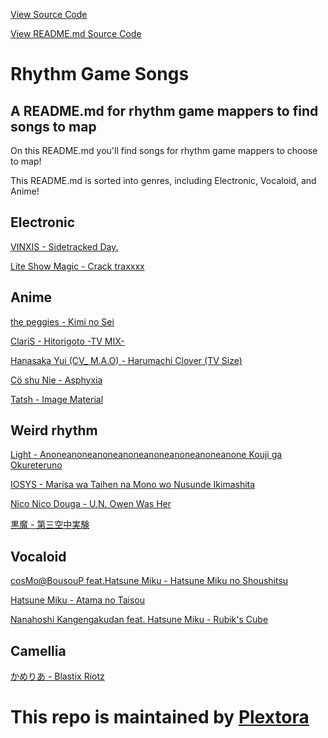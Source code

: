 [View Source Code](https://github.com/Plextora/rhythm-game-songs/blob/gh-pages/index.html)

[View README.md Source Code](https://raw.githubusercontent.com/Plextora/rhythm-game-songs/gh-pages/README.md)

Rhythm Game Songs
=================

A README.md for rhythm game mappers to find songs to map
------------------------------------------------------

On this README.md you'll find songs for rhythm game mappers to choose to map!

This README.md is sorted into genres, including Electronic, Vocaloid, and Anime!

Electronic
----------

[VINXIS - Sidetracked Day.](https://plextora.github.io/rhythm-game-songs/Songs/Sidetracked%20Day.mp3)

[Lite Show Magic - Crack traxxxx](https://plextora.github.io/rhythm-game-songs/Songs/Crack%20Traxxxx.mp3)

Anime
-----

[the peggies - Kimi no Sei](https://plextora.github.io/rhythm-game-songs/Songs/the%20peggies%20-%20Kimi%20no%20Sei.mp3)

[ClariS - Hitorigoto -TV MIX-](https://plextora.github.io/rhythm-game-songs/Songs/Hitorigoto.mp3)

[Hanasaka Yui (CV\_ M.A.O) - Harumachi Clover (TV Size)](https://plextora.github.io/rhythm-game-songs/Songs/Harumachi%20Clover%20.mp3)

[Cö shu Nie - Asphyxia](https://plextora.github.io/rhythm-game-songs/Songs/Asphyxia.mp3)

[Tatsh - Image Material](https://plextora.github.io/rhythm-game-songs/Songs/image-material.mp3)

Weird rhythm
------------

[Light - Anoneanoneanoneanoneanoneanoneanoneanone Kouji ga Okureteruno](https://plextora.github.io/rhythm-game-songs/Songs/Anoneanoneanone%20Kouji%20ga%20Okureteruno.mp3)

[IOSYS - Marisa wa Taihen na Mono wo Nusunde Ikimashita](https://plextora.github.io/rhythm-game-songs/Songs/Marisa%20wa%20Taihen%20na%20Mono%20wo%20Nusunde%20Ikimashita.mp3)

[Nico Nico Douga - U.N. Owen Was Her](https://plextora.github.io/rhythm-game-songs/Songs/U.N.%20Owen%20Was%20Her.mp3)

[黒魔 - 第三空中実験](https://plextora.github.io/rhythm-game-songs/Songs/Chroma%20-%20Third%20aerial%20experiment.mp3)

Vocaloid
--------

[cosMo@BousouP feat.Hatsune Miku - Hatsune Miku no Shoushitsu](https://plextora.github.io/rhythm-game-songs/Songs/shousitu.mp3)

[Hatsune Miku - Atama no Taisou](https://plextora.github.io/rhythm-game-songs/Songs/atama%20no%20taisou.mp3)

[Nanahoshi Kangengakudan feat. Hatsune Miku - Rubik's Cube](https://plextora.github.io/rhythm-game-songs/Songs/Rubik's%20Cube.mp3)

Camellia
--------

[かめりあ - Blastix Riotz](https://plextora.github.io/rhythm-game-songs/Songs/Camellia%20-%20Blastix%20Riotz.mp3)

# This repo is maintained by [Plextora](https://github.com/Plextora)
